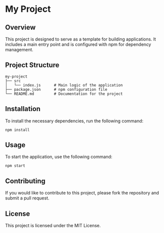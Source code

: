 # My Project

## Overview
This project is designed to serve as a template for building applications. It includes a main entry point and is configured with npm for dependency management.

## Project Structure
```
my-project
├── src
│   └── index.js      # Main logic of the application
├── package.json      # npm configuration file
└── README.md         # Documentation for the project
```

## Installation
To install the necessary dependencies, run the following command:

```
npm install
```

## Usage
To start the application, use the following command:

```
npm start
```

## Contributing
If you would like to contribute to this project, please fork the repository and submit a pull request.

## License
This project is licensed under the MIT License.